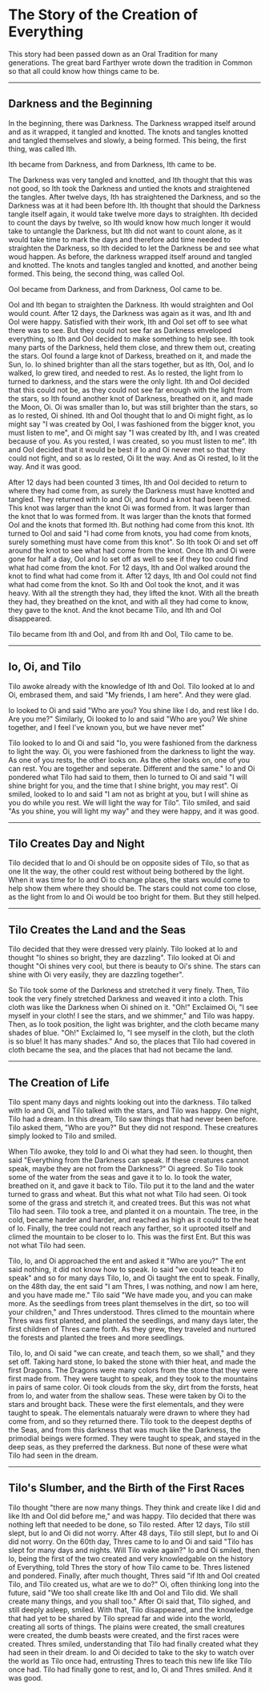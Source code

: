 # The Story of the Creation of Everything

This story had been passed down as an Oral Tradition for many generations. The great bard Farthyer wrote down the tradition in Common so that all could know how things came to be.

---
## Darkness and the Beginning

In the beginning, there was Darkness. The Darkness wrapped itself around and as it wrapped, it tangled and knotted. The knots and tangles knotted and tangled themselves and slowly, a being formed. This being, the first thing, was called Ith.

Ith became from Darkness, and from Darkness, Ith came to be.

The Darkness was very tangled and knotted, and Ith thought that this was not good, so Ith took the Darkness and untied the knots and straightened the tangles. After twelve days, Ith has straightened the Darkness, and so the Darkness was at it had been before Ith. Ith thought that should the Darkness tangle itself again, it would take twelve more days to straighten. Ith decided to count the days by twelve, so Ith would know how much longer it would take to untangle the Darkness, but Ith did not want to count alone, as it would take time to mark the days and therefore add time needed to straighten the Darkness, so Ith decided to let the Darkness be and see what woud happen. As before, the darkness wrapped itself around and tangled and knotted. The knots and tangles tangled and knotted, and another being formed. This being, the second thing, was called Ool.

Ool became from Darkness, and from Darkness, Ool came to be.

Ool and Ith began to straighten the Darkness. Ith would straighten and Ool would count. After 12 days, the Darkness was again as it was, and Ith and Ool were happy. Satisfied with their work, Ith and Ool set off to see what there was to see. But they could not see far as Darkness enveloped everything, so Ith and Ool decided to make something to help see. Ith took many parts of the Darkness, held them close, and threw them out, creating the stars. Ool found a large knot of Darkess, breathed on it, and made the Sun, Io. Io shined brighter than all the stars together, but as Ith, Ool, and Io walked, Io grew tired, and needed to rest. As Io rested, the light from Io turned to darkness, and the stars were the only light. Ith and Ool decided that this could not be, as they could not see far enough with the light from the stars, so Ith found another knot of Darkness, breathed on it, and made the Moon, Oi. Oi was smaller than Io, but was still brighter than the stars, so as Io rested, Oi shined. Ith and Ool thought that Io and Oi might fight, as Io might say "I was created by Ool, I was fashioned from the bigger knot, you must listen to me", and Oi might say "I was created by Ith, and I was created because of you. As you rested, I was created, so you must listen to me". Ith and Ool decided that it would be best if Io and Oi never met so that they could not fight, and so as Io rested, Oi lit the way. And as Oi rested, Io lit the way. And it was good.

After 12 days had been counted 3 times, Ith and Ool decided to return to where they had come from, as surely the Darkness must have knotted and tangled. They returned with Io and Oi, and found a knot had been formed. This knot was larger than the knot Oi was formed from. It was larger than the knot that Io was formed from. It was larger than the knots that formed Ool and the knots that formed Ith. But nothing had come from this knot. Ith turned to Ool and said "I had come from knots, you had come from knots, surely something must have come from this knot". So Ith took Oi and set off around the knot to see what had come from the knot. Once Ith and Oi were gone for half a day, Ool and Io set off as well to see if they too could find what had come from the knot. For 12 days, Ith and Ool walked around the knot to find what had come from it. After 12 days, Ith and Ool could not find what had come from the knot. So Ith and Ool took the knot, and it was heavy. With all the strength they had, they lifted the knot. With all the breath they had, they breathed on the knot, and with all they had come to know, they gave to the knot. And the knot became Tilo, and Ith and Ool disappeared.

Tilo became from Ith and Ool, and from Ith and Ool, Tilo came to be.

---
## Io, Oi, and Tilo

Tilo awoke already with the knowledge of Ith and Ool. Tilo looked at Io and Oi, embrased them, and said "My friends, I am here". And they were glad.

Io looked to Oi and said "Who are you? You shine like I do, and rest like I do. Are you me?" Similarly, Oi looked to Io and said "Who are you? We shine together, and I feel I've known you, but we have never met"

Tilo looked to Io and Oi and said "Io, you were fashioned from the darkness to light the way. Oi, you were fashioned from the darkness to light the way. As one of you rests, the other looks on. As the other looks on, one of you can rest. You are together and seperate. Different and the same." Io and Oi pondered what Tilo had said to them, then Io turned to Oi and said "I will shine bright for you, and the time that I shine bright, you may rest". Oi smiled, looked to Io and said "I am not as bright at you, but I will shine as you do while you rest. We will light the way for Tilo". Tilo smiled, and said "As you shine, you will light my way" and they were happy, and it was good.

---
## Tilo Creates Day and Night

Tilo decided that Io and Oi should be on opposite sides of Tilo, so that as one lit the way, the other could rest without being bothered by the light. When it was time for Io and Oi to change places, the stars would come to help show them where they should be. The stars could not come too close, as the light from Io and Oi would be too bright for them. But they still helped.

---
## Tilo Creates the Land and the Seas

Tilo decided that they were dressed very plainly. Tilo looked at Io and thought "Io shines so bright, they are dazzling". Tilo looked at Oi and thought "Oi shines very cool, but there is beauty to Oi's shine. The stars can shine with Oi very easily, they are dazzling together".

So Tilo took some of the Darkness and stretched it very finely. Then, Tilo took the very finely stretched Darkness and weaved it into a cloth. This cloth was like the Darkness when Oi shined on it. "Oh!" Exclaimed Oi, "I see myself in your cloth! I see the stars, and we shimmer," and Tilo was happy. Then, as Io took position, the light was brighter, and the cloth became many shades of blue. "Oh!" Exclaimed Io, "I see myself in the cloth, but the cloth is so blue! It has many shades." And so, the places that Tilo had covered in cloth became the sea, and the places that had not became the land.


---
## The Creation of Life

Tilo spent many days and nights looking out into the darkness. Tilo talked with Io and Oi, and Tilo talked with the stars, and Tilo was happy. One night, Tilo had a dream. In this dream, Tilo saw things that had never been before. Tilo asked them, "Who are you?" But they did not respond. These creatures simply looked to Tilo and smiled.

When Tilo awoke, they told Io and Oi what they had seen. Io thought, then said "Everything from the Darkness can speak. If these creatures cannot speak, maybe they are not from the Darkness?" Oi agreed. So Tilo took some of the water from the seas and gave it to Io. Io took the water, breathed on it, and gave it back to Tilo. Tilo put it to the land and the water turned to grass and wheat. But this what not what Tilo had seen. Oi took some of the grass and stretch it, and created trees. But this was not what Tilo had seen. Tilo took a tree, and planted it on a mountain. The tree, in the cold, became harder and harder, and reached as high as it could to the heat of Io. Finally, the tree could not reach any farther, so it uprooted itself and climed the mountain to be closer to Io. This was the first Ent. But this was not what Tilo had seen.

Tilo, Io, and Oi approached the ent and asked it "Who are you?" The ent said nothing, it did not know how to speak. Io said "we could teach it to speak" and so for many days Tilo, Io, and Oi taught the ent to speak. Finally, on the 48th day, the ent said "I am Thres, I was nothing, and now I am here, and you have made me." Tilo said "We have made you, and you can make more. As the seedlings from trees plant themselves in the dirt, so too will your children," and Thres understood. Thres climed to the mountain where Thres was first planted, and planted the seedlings, and many days later, the first children of Thres came forth. As they grew, they traveled and nurtured the forests and planted the trees and more seedlings.

Tilo, Io, and Oi said "we can create, and teach them, so we shall," and they set off. Taking hard stone, Io baked the stone with thier heat, and made the first Dragons. The Dragons were many colors from the stone that they were first made from. They were taught to speak, and they took to the mountains in pairs of same color. Oi took clouds from the sky, dirt from the forsts, heat from Io, and water from the shallow seas. These were taken by Oi to the stars and brought back. These were the first elementals, and they were taught to speak. The elementals natuaraly were drawn to where they had come from, and so they returned there. Tilo took to the deepest depths of the Seas, and from this darkness that was much like the Darkness, the primodial beings were formed. They were taught to speak, and stayed in the deep seas, as they preferred the darkness. But none of these were what Tilo had seen in the dream.

---
## Tilo's Slumber, and the Birth of the First Races

Tilo thought "there are now many things. They think and create like I did and like Ith and Ool did before me," and was happy. Tilo decided that there was nothing left that needed to be done, so Tilo rested. After 12 days, Tilo still slept, but Io and Oi did not worry. After 48 days, Tilo still slept, but Io and Oi did not worry. On the 60th day, Thres came to Io and Oi and said "Tilo has slept for many days and nights. Will Tilo wake again?" Io and Oi smiled, then Io, being the first of the two created and very knowledgable on the history of Everything, told Thres the story of how Tilo came to be. Thres listened and pondered. Finally, after much thought, Thres said "if Ith and Ool created Tilo, and Tilo created us, what are we to do?" Oi, often thinking long into the future, said "We too shall create like Ith and Ool and Tilo did. We shall create many things, and you shall too." After Oi said that, Tilo sighed, and still deeply asleep, smiled. With that, Tilo disappeared, and the knowledge that had yet to be shared by Tilo spread far and wide into the world, creating all sorts of things. The plains were created, the small creatures were created, the dumb beasts were created, and the first races were created. Thres smiled, understanding that Tilo had finally created what they had seen in their dream. Io and Oi decided to take to the sky to watch over the world as Tilo once had, entrusting Thres to teach this new life like Tilo once had. Tilo had finally gone to rest, and Io, Oi and Thres smilled. And it was good.

